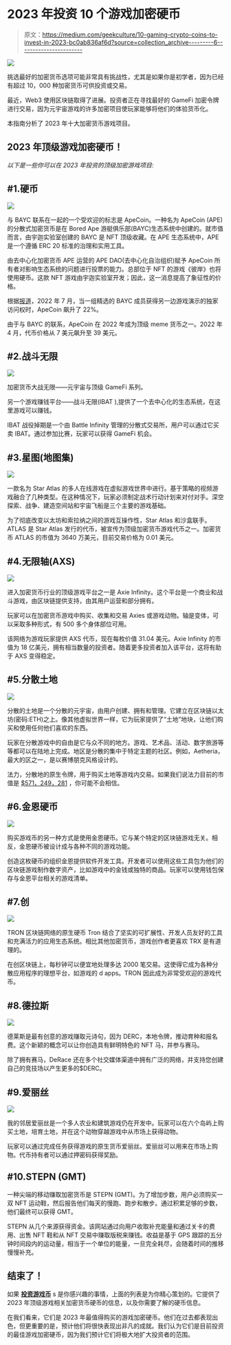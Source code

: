 # 2023 年投资 10 个游戏加密硬币

> 原文：<https://medium.com/geekculture/10-gaming-crypto-coins-to-invest-in-2023-bc0ab836af6d?source=collection_archive---------6----------------------->

![](img/cdf2852979734361263c47969531d76b.png)

挑选最好的加密货币选项可能非常具有挑战性，尤其是如果你是初学者，因为已经有超过 10，000 种加密货币可供投资或交易。

最近，Web3 使用区块链取得了进展。投资者正在寻找最好的 GameFi 加密令牌进行交易，因为元宇宙游戏的许多加密项目使玩家能够将他们的体验货币化。

本指南分析了 2023 年十大加密货币游戏项目。

## 2023 年顶级游戏加密硬币！

*以下是一些你可以在 2023 年投资的顶级加密游戏项目:*

## #1.硬币

![](img/b5e6584b2db0052ab5af50100f94fe4f.png)

与 BAYC 联系在一起的一个受欢迎的标志是 ApeCoin。一种名为 ApeCoin (APE)的分散式加密货币是在 Bored Ape 游艇俱乐部(BAYC)生态系统中创建的。就市值而言，由宇迦实验室创建的 BAYC 是 NFT 顶级收藏。在 APE 生态系统中，APE 是一个遵循 ERC 20 标准的治理和实用工具。

由去中心化加密货币 APE 运营的 APE DAO(去中心化自治组织)赋予 ApeCoin 所有者对影响生态系统的问题进行投票的能力。总部位于 NFT 的游戏《彼岸》也将使用硬币。这款 NFT 游戏由宇迦实验室开发；因此，这一消息提高了象征性的价格。

根据[报道](https://decrypt.co/105329/apecoin-surges-22-after-bored-ape-yacht-club-demos-otherside-metaverse)，2022 年 7 月，当一组精选的 BAYC 成员获得另一边游戏演示的独家访问权时，ApeCoin 飙升了 22%。

由于与 BAYC 的联系，ApeCoin 在 2022 年成为顶级 meme 货币之一。2022 年 4 月，代币价格从 7 美元飙升至 39 美元。

## #2.战斗无限

![](img/32b3c5bb790ce450e26ad27a681c646c.png)

加密货币大战无限——元宇宙与顶级 GameFi 系列。

另一个游戏赚钱平台——战斗无限(IBAT ),提供了一个去中心化的生态系统，在这里游戏可以赚钱。

IBAT 战役掉期是一个由 Battle Infinity 管理的分散式交易所，用户可以通过它买卖 IBAT。通过参加比赛，玩家可以获得 GameFi 机会。

## #3.星图(地图集)

![](img/c00e05ae4053b707d3c0160dbb8ad569.png)

一款名为 Star Atlas 的多人在线游戏在虚拟游戏世界中进行。基于策略的视频游戏融合了几种类型。在这种情况下，玩家必须制定战术行动计划来对付对手。深空探索、战争、建造空间站和宇宙飞船是三个主要的游戏基础。

为了彻底改变以太坊和索拉纳之间的游戏互操作性，Star Atlas 和沙盒联手。ATLAS 是 Star Atlas 发行的代币，被宣传为顶级加密货币游戏代币之一。加密货币 ATLAS 的市值为 3640 万美元，目前交易价格为 0.01 美元。

## #4.无限轴(AXS)

![](img/3537a1bf06715c7a0d6982dabbf7bf83.png)

进入加密货币行业的顶级游戏平台之一是 Axie Infinity。这个平台是一个商业和战斗游戏，由区块链提供支持，由其用户运营和部分拥有。

玩家可以在加密货币游戏中购买、收集和交易 Axies 或游戏动物。轴是变体，可以采取多种形式，有 500 多个身体部位可用。

该网络为游戏玩家提供 AXS 代币，现在每枚价值 31.04 美元。Axie Infinity 的市值为 18 亿美元，拥有相当数量的投资者。随着更多投资者加入该平台，这将有助于 AXS 变得稳定。

## #5.分散土地

![](img/da1aac381808cbdc65bee1a4d9827a1c.png)

分散的土地是一个分散的元宇宙，由用户创建、拥有和管理。它建立在区块链以太坊(密码:ETH)之上。像其他虚拟世界一样，它为玩家提供了“土地”地块，让他们购买和使用任何他们喜欢的东西。

玩家在分散游戏中的自由是它与众不同的地方。游戏、艺术品、活动、数字旅游等等都可以在陆地上完成。地区是分散的集中于特定主题的社区。例如，Aetheria，最大的区之一，是以赛博朋克风格设计的。

法力，分散地的原生令牌，用于购买土地等游戏内交易。如果我们说法力目前的市值是 [$571，249，281](https://coinmarketcap.com/currencies/decentraland/) ，你可能不会相信。

## #6.金恩硬币

![](img/a10a397cec35abe8eb31306185810264.png)

购买游戏币的另一种方式是使用金恩硬币。它与某个特定的区块链游戏无关。相反，金恩硬币被设计成与各种不同的游戏功能。

创造这枚硬币的组织金恩提供软件开发工具。开发者可以使用这些工具包为他们的区块链游戏制作数字资产，比如游戏中的金钱或独特的商品。玩家可以使用钱包保存与金恩平台相关的游戏清单。

## #7.创

![](img/132c3a99805f890d163be12e34a24086.png)

TRON 区块链网络的原生硬币 Tron 结合了坚实的可扩展性、开发人员友好的工具和充满活力的应用生态系统。相比其他加密货币，游戏创作者更喜欢 TRX 是有道理的。

在创区块链上，每秒钟可以便宜地处理多达 2000 笔交易。这使得它成为各种分散应用程序的理想平台，如游戏的 d apps。TRON 因此成为非常受欢迎的游戏代币。

## #8.德拉斯

![](img/cf85b72150459eea889ae0b3686e8aff.png)

德莱斯是最有创意的游戏赚取元诗句，因为 DERC，本地令牌，推动育种和报名费。这个新颖的概念可以让你创造具有鲜明特色的 NFT 马，并参与赛马。

除了拥有赛马，DeRace 还在多个社交媒体渠道中拥有广泛的网络，并支持您创建自己的竞技场以产生更多的$DERC。

## #9.爱丽丝

![](img/cdbcf38b722b914b7ac268cfee7fe5eb.png)

我的邻居爱丽丝是一个多人农业和建筑游戏仍在开发中。玩家可以在六个岛屿上购买土地，培育土地，并在这个动物穿越游戏中从市场上获得动物。

玩家可以通过完成任务获得游戏的原生货币爱丽丝。爱丽丝可以用来在市场上购物。代币持有者可以通过押密码获得奖励。

## #10.STEPN (GMT)

一种尖端的移动赚取加密货币是 STEPN (GMT)。为了增加步数，用户必须购买一双 NFT 运动鞋，然后报告他们每天的慢跑、跑步和散步。通过积累足够的步数，他们最终可以获得 GMT。

STEPN 从几个来源获得资金。该网站通过向用户收取补充能量和通过关卡的费用、出售 NFT 鞋和从 NFT 交易中赚取版税来赚钱。收益是基于 GPS 跟踪的五分钟时间段内的运动量，相当于一个单位的能量，一旦完全耗尽，会随着时间的推移慢慢补充。

## 结束了！

如果 [**投资游戏币**](https://coinfantasy.io/?utm_source=Medium&utm_medium=blog&utm_campaign=Narmatha) s 是你感兴趣的事情，上面的列表是为你精心策划的。它提供了 2023 年顶级游戏相关加密货币硬币的信息，以及你需要了解的硬币信息。

在我们看来，它们是 2023 年最值得购买的游戏加密硬币。他们在过去都表现出色，但更重要的是，预计他们将很快表现出非凡的成就。我们认为它们是目前投资的最佳游戏加密硬币，因为我们预计它们将极大地扩大投资者的范围。